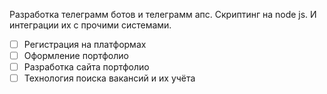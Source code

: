 Разработка телеграмм ботов и телеграмм апс.  Скриптинг на node js. И интеграции их с прочими системами. 

- [ ] Регистрация на платформах
- [ ] Оформление портфолио
- [ ] Разработка сайта портфолио 
- [ ] Технология поиска вакансий и их учёта